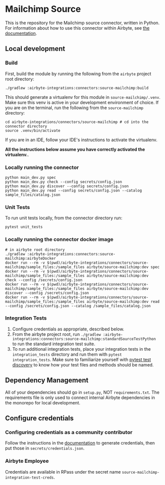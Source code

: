 # Mailchimp Source 

This is the repository for the Mailchimp source connector, written in Python. 
For information about how to use this connector within Airbyte, see [the documentation](https://docs.airbyte.io/integrations/sources/mailchimp).

## Local development
### Build
First, build the module by running the following from the `airbyte` project root directory: 
```
./gradlew :airbyte-integrations:connectors:source-mailchimp:build
```

This should generate a virtualenv for this module in `source-mailchimp/.venv`. Make sure this venv is active in your
development environment of choice. If you are on the terminal, run the following from the `source-mailchimp` directory:
```
cd airbyte-integrations/connectors/source-mailchimp # cd into the connector directory
source .venv/bin/activate
```
If you are in an IDE, follow your IDE's instructions to activate the virtualenv. 

**All the instructions below assume you have correctly activated the virtualenv.**.

### Locally running the connector
```
python main_dev.py spec
python main_dev.py check --config secrets/config.json
python main_dev.py discover --config secrets/config.json
python main_dev.py read --config secrets/config.json --catalog sample_files/catalog.json
```

### Unit Tests
To run unit tests locally, from the connector directory run:
```
pytest unit_tests
```

### Locally running the connector docker image
```
# in airbyte root directory
./gradlew :airbyte-integrations:connectors:source-mailchimp:airbyteDocker
docker run --rm -v $(pwd)/airbyte-integrations/connectors/source-mailchimp/sample_files:/sample_files airbyte/source-mailchimp:dev spec
docker run --rm -v $(pwd)/airbyte-integrations/connectors/source-mailchimp/sample_files:/sample_files airbyte/source-mailchimp:dev check --config /secrets/config.json
docker run --rm -v $(pwd)/airbyte-integrations/connectors/source-mailchimp/sample_files:/sample_files airbyte/source-mailchimp:dev discover --config /secrets/config.json
docker run --rm -v $(pwd)/airbyte-integrations/connectors/source-mailchimp/sample_files:/sample_files airbyte/source-mailchimp:dev read --config /secrets/config.json --catalog /sample_files/catalog.json
```

### Integration Tests 
1. Configure credentials as appropriate, described below.
1. From the airbyte project root, run `./gradlew :airbyte-integrations:connectors:source-mailchimp:standardSourceTestPython` to run the standard integration test suite.
1. To run additional integration tests, place your integration tests in the `integration_tests` directory and run them with `pytest integration_tests`.
   Make sure to familiarize yourself with [pytest test discovery](https://docs.pytest.org/en/latest/goodpractices.html#test-discovery) to know how your test files and methods should be named.

## Dependency Management
All of your dependencies should go in `setup.py`, NOT `requirements.txt`. The requirements file is only used to connect internal Airbyte dependencies in the monorepo for local development.

## Configure credentials
### Configuring credentials as a community contributor
Follow the instructions in the [documentation](https://docs.airbyte.io/integrations/sources/mailchimp) to generate credentials, then put those
in `secrets/credentials.json`.

### Airbyte Employee
Credentials are available in RPass under the secret name `source-mailchimp-integration-test-creds`.
